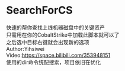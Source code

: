 # SearchForCS
快速的帮你查找上线机器磁盘中的关键资产   
只需用在你的CobaltStrike中加载此脚本就可以了   
之后选中目标右键就会出现新的选项   
Author:Yihsiwei   
Video:https://space.bilibili.com/353948151    
使用的dir命令统配搜索，项目依旧在优化
